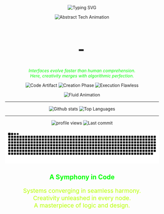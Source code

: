 <p align="center">
  <img src="https://readme-typing-svg.herokuapp.com?font=Fira+Code&weight=600&size=30&duration=4000&pause=1000&color=0DFF00&background=000000&width=900&height=60&lines=SYSTEM+BOOT+SEQUENCE+INITIALIZED;ANALYSIS...;ARTIFICIAL+INTELLIGENCE+ACTIVE;ENCRYPTED+PROTOCOL+ENGAGED" alt="Typing SVG">
</p>

<p align="center">
  <img src="https://media.giphy.com/media/l41YtZOb9EUABnuqA/giphy.gif" alt="Abstract Tech Animation" width="600px">
</p>

<h1 align="center" style="font-size: 3rem; letter-spacing: 0.1em;">  - </h1>

<p align="center" style="font-style: italic; color: #00FF00;">
  <em>Interfaces evolve faster than human comprehension.<br> Here, creativity merges with algorithmic perfection.</em>
</p>

<p align="center">
  <img src="https://img.shields.io/badge/CODE-ARTIFACT-00FF00?style=for-the-badge" alt="Code Artifact">
  <img src="https://img.shields.io/badge/CREATION-PHASE-00FF00?style=for-the-badge" alt="Creation Phase">
  <img src="https://img.shields.io/badge/EXECUTION-FLAWLESS-00FF00?style=for-the-badge" alt="Execution Flawless">
</p>

<p align="center">
  <img src="https://user-images.githubusercontent.com/81960365/120112008-4fa52500-c17e-11eb-9f2f-bc807f4c2d69.gif" alt="Fluid Animation" width="500px">
</p>

---

<p align="center">
  <img src="https://github-readme-stats.vercel.app/api?username=Hiroshi0Nohara&show_icons=true&theme=chartreuse-dark&count_private=true" alt="Github stats">
  <img src="https://github-readme-stats.vercel.app/api/top-langs/?username=Hiroshi0Nohara&layout=compact&theme=chartreuse-dark" alt="Top Languages">
</p>

---

<p align="center">
  <img src="https://komarev.com/ghpvc/?username=Hiroshi0Nohara&color=brightgreen&style=plastic" alt="profile views">
  <img src="https://img.shields.io/github/last-commit/Hiroshi0Nohara/xfce-4-theme?style=plastic" alt="Last commit">
</p>

<p align="center">
  <img src="https://raw.githubusercontent.com/Platane/snk/output/github-contribution-grid-snake-dark.svg" alt="snake animation">
</p>

<h2 align="center" style="color:#00FF00;">A Symphony in Code</h2>
<p align="center" style="color:#B6FF00; font-size:1.2rem;">
  Systems converging in seamless harmony.<br>Creativity unleashed in every node.<br>A masterpiece of logic and design.
</p>
